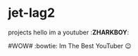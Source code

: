 # jet-lag2
projects
hello im a youtuber
:__**ZHARKBOY**__:

#WOW# :bowtie: Im The Best YouTuber :wink:  
